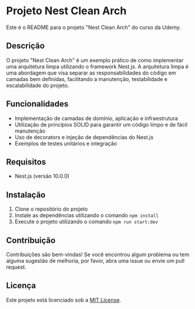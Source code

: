 # Projeto Nest Clean Arch

Este é o README para o projeto "Nest Clean Arch" do curso da Udemy.

## Descrição

O projeto "Nest Clean Arch" é um exemplo prático de como implementar uma arquitetura limpa utilizando o framework Nest.js. A arquitetura limpa é uma abordagem que visa separar as responsabilidades do código em camadas bem definidas, facilitando a manutenção, testabilidade e escalabilidade do projeto.

## Funcionalidades

- Implementação de camadas de domínio, aplicação e infraestrutura
- Utilização de princípios SOLID para garantir um código limpo e de fácil manutenção
- Uso de decorators e injeção de dependências do Nest.js
- Exemplos de testes unitários e integração

## Requisitos

- Nest.js (versão 10.0.0)

## Instalação

1. Clone o repositório do projeto
2. Instale as dependências utilizando o comando `npm install`
3. Execute o projeto utilizando o comando `npm run start:dev`

## Contribuição

Contribuições são bem-vindas! Se você encontrou algum problema ou tem alguma sugestão de melhoria, por favor, abra uma issue ou envie um pull request.

## Licença

Este projeto está licenciado sob a [MIT License](https://opensource.org/licenses/MIT).

